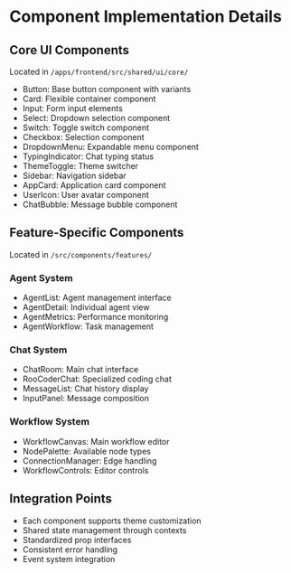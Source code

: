 # Component Implementation Details

## Core UI Components
Located in `/apps/frontend/src/shared/ui/core/`
- Button: Base button component with variants
- Card: Flexible container component
- Input: Form input elements
- Select: Dropdown selection component
- Switch: Toggle switch component
- Checkbox: Selection component
- DropdownMenu: Expandable menu component
- TypingIndicator: Chat typing status
- ThemeToggle: Theme switcher
- Sidebar: Navigation sidebar
- AppCard: Application card component
- UserIcon: User avatar component
- ChatBubble: Message bubble component

## Feature-Specific Components
Located in `/src/components/features/`

### Agent System
- AgentList: Agent management interface
- AgentDetail: Individual agent view
- AgentMetrics: Performance monitoring
- AgentWorkflow: Task management

### Chat System
- ChatRoom: Main chat interface
- RooCoderChat: Specialized coding chat
- MessageList: Chat history display
- InputPanel: Message composition

### Workflow System
- WorkflowCanvas: Main workflow editor
- NodePalette: Available node types
- ConnectionManager: Edge handling
- WorkflowControls: Editor controls

## Integration Points
- Each component supports theme customization
- Shared state management through contexts
- Standardized prop interfaces
- Consistent error handling
- Event system integration